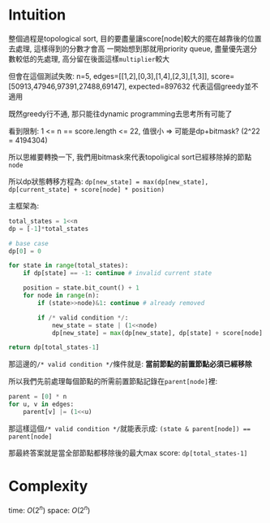 # Intuition

整個過程是topological sort, 目的要盡量讓score[node]較大的擺在越靠後的位置去處理, 這樣得到的分數才會高
一開始想到那就用priority queue, 盡量優先選分數較低的先處理, 高分留在後面這樣`multiplier`較大

但會在這個測試失敗: n=5, edges=[[1,2],[0,3],[1,4],[2,3],[1,3]], score=[50913,47946,97391,27488,69147], expected=897632
代表這個greedy並不適用

既然greedy行不通, 那只能往dynamic programming去思考所有可能了

看到限制: 1 <= n == score.length <= 22, 值很小 => 可能是dp+bitmask? (2^22 = 4194304)

所以思維要轉換一下, 我們用bitmask來代表topoligical sort已經移除掉的節點`node`

所以dp狀態轉移方程為: `dp[new_state] = max(dp[new_state], dp[current_state] + score[node] * position)`

主框架為:

```py
total_states = 1<<n
dp = [-1]*total_states

# base case
dp[0] = 0

for state in range(total_states):
    if dp[state] == -1: continue # invalid current state

    position = state.bit_count() + 1
    for node in range(n):
        if (state>>node)&1: continue # already removed

        if /* valid condition */:
            new_state = state | (1<<node)
            dp[new_state] = max(dp[new_state], dp[state] + score[node] * position)

return dp[total_states-1]
```

那這邊的`/* valid condition */`條件就是: **當前節點的前置節點必須已經移除**

所以我們先前處理每個節點的所需前置節點記錄在`parent[node]`裡:

```py
parent = [0] * n
for u, v in edges:
    parent[v] |= (1<<u)
```

那這樣這個`/* valid condition */`就能表示成: `(state & parent[node]) == parent[node]`

那最終答案就是當全部節點都移除後的最大max score: `dp[total_states-1]`

# Complexity

time: $O(2^n)$
space: $O(2^n)$